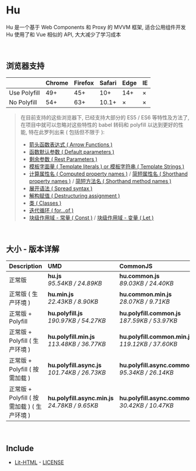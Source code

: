 # Hu
Hu 是一个基于 Web Components 和 Proxy 的 MVVM 框架, 适合公用组件开发<br>
Hu 使用了和 Vue 相似的 API, 大大减少了学习成本

<br>

## 浏览器支持

|              | Chrome | Firefox | Safari | Edge | IE |
| :-           | :-     | :-      | :-     | :-   | :- |
| Use Polyfill | 49+    | 45+     | 10+    | 14+  | ×  |
| No Polyfill  | 54+    | 63+     | 10.1+  | ×    | ×  |

> 在目前支持的这些浏览器下, 已经支持大部分的 ES5 / ES6 等特性及方法了,<br>
> 在项目中就可以忽略对这些特性的 babel 转码和 polyfill 以达到更好的性能, 特在此罗列出来 ( 包括但不限于 ): <br>
  > - [箭头函数表达式 ( Arrow Functions )](https://developer.mozilla.org/zh-CN/docs/Web/JavaScript/Reference/Functions/Arrow_functions)
  > - [函数默认参数 ( Default parameters )](https://developer.mozilla.org/zh-CN/docs/Web/JavaScript/Reference/Functions/Default_parameters)
  > - [剩余参数 ( Rest Parameters )](https://developer.mozilla.org/zh-CN/docs/Web/JavaScript/Reference/Functions/Rest_parameters)
  > - [模板字面量 ( Template literals ) or 模板字符串 ( Template Strings )](https://developer.mozilla.org/zh-CN/docs/Web/JavaScript/Reference/template_strings)
  > - [计算属性名 ( Computed property names )](https://developer.mozilla.org/zh-CN/docs/Web/JavaScript/Reference/Operators/Object_initializer#计算属性名) / [简短属性名 ( Shorthand property names )](https://developer.mozilla.org/zh-CN/docs/Web/JavaScript/Reference/Operators/Object_initializer#属性定义) / [简短方法名 ( Shorthand method names )](https://developer.mozilla.org/zh-CN/docs/Web/JavaScript/Reference/Operators/Object_initializer#方法定义)
  > - [展开语法 ( Spread syntax )](https://developer.mozilla.org/zh-CN/docs/Web/JavaScript/Reference/Operators/Spread_syntax)
  > - [解构赋值 ( Destructuring assignment )](https://developer.mozilla.org/zh-CN/docs/Web/JavaScript/Reference/Operators/Destructuring_assignment)
  > - [类 ( Classes )](https://developer.mozilla.org/zh-CN/docs/Web/JavaScript/Reference/Classes)
  > - [迭代循环 ( for...of )](https://developer.mozilla.org/zh-CN/docs/Web/JavaScript/Reference/Statements/for...of)
  > - [块级作用域 - 常量 ( Const )](https://developer.mozilla.org/zh-CN/docs/Web/JavaScript/Reference/Statements/const) / [块级作用域 - 变量 ( Let )](https://developer.mozilla.org/zh-CN/docs/Web/JavaScript/Reference/Statements/let)

<br>

## 大小 - 版本详解
| Description | UMD | CommonJS | ES Module |
| :- | :- | :- | :- |
| 正常版 | **hu.js**<br>*95.54KB / 24.89KB* | **hu.common.js**<br>*89.03KB / 24.40KB* | **hu.esm.js**<br>*89.01KB / 24.39KB* |
| 正常版 ( 生产环境 ) | **hu.min.js**<br>*22.43KB / 8.90KB* | **hu.common.min.js**<br>*28.07KB / 9.71KB* | **hu.esm.min.js**<br>*22.26KB / 8.83KB* |
| 正常版 + Polyfill | **hu.polyfill.js**<br>*190.97KB / 54.27KB* | **hu.polyfill.common.js**<br>*187.59KB / 53.97KB* | **hu.polyfill.esm.js**<br>*187.57KB / 53.96KB* |
| 正常版 + Polyfill ( 生产环境 ) | **hu.polyfill.min.js**<br>*113.48KB / 36.77KB* | **hu.polyfill.common.min.js**<br>*119.12KB / 37.60KB* | **hu.polyfill.esm.min.js**<br>*113.31KB / 36.71KB* |
| 正常版 + Polyfill ( 按需加载 ) | **hu.polyfill.async.js**<br>*101.74KB / 26.73KB* | **hu.polyfill.async.common.js**<br>*95.34KB / 26.14KB* | **hu.polyfill.async.esm.js**<br>*95.32KB / 26.12KB* |
| 正常版 + Polyfill ( 按需加载 ) ( 生产环境 ) | **hu.polyfill.async.min.js**<br>*24.78KB / 9.65KB* | **hu.polyfill.async.common.min.js**<br>*30.42KB / 10.47KB* | **hu.polyfill.async.esm.min.js**<br>*24.61KB / 9.58KB* |

<br>

## Include
  - [Lit-HTML](https://github.com/Polymer/lit-html) \- [LICENSE](https://github.com/Polymer/lit-html/blob/master/LICENSE)